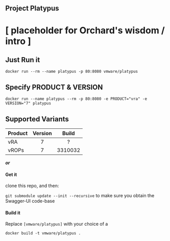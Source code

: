 ## Project Platypus

# [ placeholder for Orchard's wisdom / intro ]

## Just Run it

`docker run --rm --name platypus -p 80:8080 vmware/platypus`

## Specify PRODUCT & VERSION

`docker run --name platypus --rm -p 80:8080 -e PRODUCT="vra" -e VERSION="7" platypus`

## Supported Variants

| Product       | Version       | Build   |
| ------------- | :---:         | :---:   |
| vRA           | 7             | ?       |
| vROPs         | 7             | 3310032 |

_**or**_

#### Get it

clone this repo, and then:

`git submodule update --init --recursive` to make sure you obtain the Swagger-UI code-base

#### Build it

Replace `[vmware/platypus]` with your choice of a 

`docker build -t vmware/platypus .`